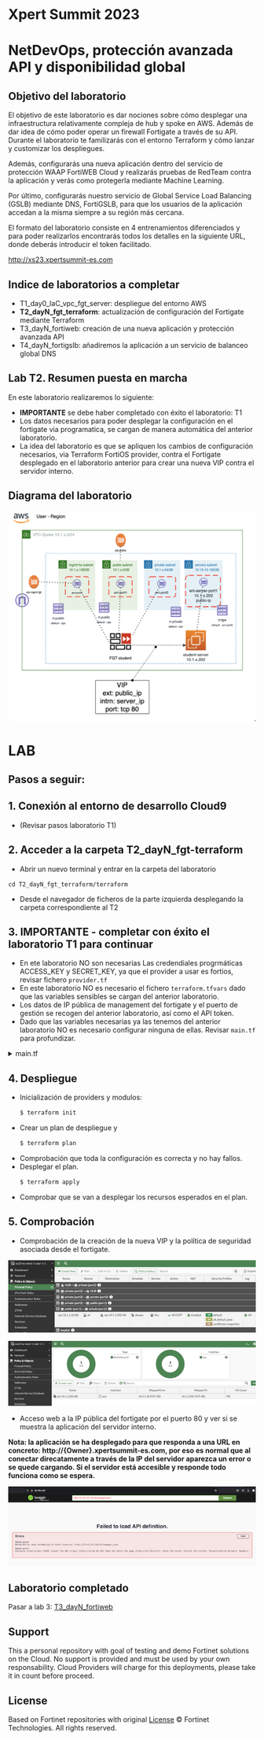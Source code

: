 # Xpert Summit 2023
# NetDevOps, protección avanzada API y disponibilidad global
## Objetivo del laboratorio
El objetivo de este laboratorio es dar nociones sobre cómo desplegar una infraestructura relativamente compleja de hub y spoke en AWS. Además de dar idea de cómo poder operar un firewall Fortigate a través de su API. Durante el laboratorio te familizarás con el entorno Terraform y cómo lanzar y customizar los despliegues.

Además, configurarás una nueva aplicación dentro del servicio de protección WAAP FortiWEB Cloud y realizarás pruebas de RedTeam contra la aplicación y verás como protegerla mediante Machine Learning.  

Por último, configurarás nuestro servicio de Global Service Load Balancing (GSLB) mediante DNS, FortiGSLB, para que los usuarios de la aplicación accedan a la misma siempre a su región más cercana. 

El formato del laboratorio consiste en 4 entrenamientos diferenciados y para poder realizarlos encontrarás todos los detalles en la siguiente URL, donde deberás introducir el token facilitado.

http://xs23.xpertsummit-es.com

## Indice de laboratorios a completar
* T1_day0_IaC_vpc_fgt_server: despliegue del entorno AWS
* **T2_dayN_fgt_terraform**: actualización de configuración del Fortigate mediante Terraform
* T3_dayN_fortiweb: creación de una nueva aplicación y protección avanzada API
* T4_dayN_fortigslb: añadiremos la aplicación a un servicio de balanceo global DNS

## Lab T2. Resumen puesta en marcha

En este laboratorio realizaremos lo siguiente:
- **IMPORTANTE** se debe haber completado con éxito el laboratorio: T1
- Los datos necesarios para poder desplegar la configuración en el fortigate via programatica, se cargan de manera automática del anterior laboratorio. 
- La idea del laboratorio es que se apliquen los cambios de configuración necesarios, via Terraform FortiOS provider, contra el Fortigate desplegado en el laboratorio anterior para crear una nueva VIP contra el servidor interno.


## Diagrama del laboratorio

![architecture overview](images/image0.png)


# LAB
## Pasos a seguir:

## 1. Conexión al entorno de desarrollo Cloud9
- (Revisar pasos laboratorio T1)

## 2.  Acceder a la carpeta T2_dayN_fgt-terraform
- Abrir un nuevo terminal y entrar en la carpeta del laboratorio
```
cd T2_dayN_fgt_terraform/terraform
```
- Desde el navegador de ficheros de la parte izquierda desplegando la carpeta correspondiente al T2

## 3. **IMPORTANTE** - completar con éxito el laboratorio T1 para continuar
- En ete laboratorio NO son necesarias Las credendiales progrmáticas ACCESS_KEY y SECRET_KEY, ya que el provider a usar es fortios, revisar fichero `provider.tf`
- En este laboratorio NO es necesario el fichero `terraform.tfvars` dado que las variables sensibles se cargan del anterior laboratorio.
- Los datos de IP pública de management del fortigate y el puerto de gestión se recogen del anterior laboratorio, así como el API token.
- Dado que las variables necesarias ya las tenemos del anterior laboratorio NO es necesario configurar ninguna de ellas. Revisar `main.tf` para profundizar.

<details><summary>main.tf</summary>
<p>

```sh
# File main.tf
locals {
  // Create locals from T1_day0 trainnnig terraform output
  student_fgt    = data.terraform_remote_state.T1_day0.outputs.student_fgt
  student_server = data.terraform_remote_state.T1_day0.outputs.student_server
}
# File provider.tf
provider "fortios" {
  hostname = "${local.student_fgt["mgmt_ip"]}:${local.student_fgt["admin_port"]}"
  token    = local.student_fgt["api_key"]
  insecure = "true"
}
```
</p>
</details>

## 4. **Despliegue** 

* Inicialización de providers y modulos:
  ```sh
  $ terraform init
  ```
* Crear un plan de despliegue y 
  ```sh
  $ terraform plan
  ```
* Comprobación que toda la configuración es correcta y no hay fallos.
* Desplegar el plan.
  ```sh
  $ terraform apply
  ```
* Comprobar que se van a desplegar los recursos esperados en el plan.


## 5. **Comprobación**

* Comprobación de la creación de la nueva VIP y la política de seguridad asociada desde el fortigate. 

![VIP policy](images/image5-1.png)

![New VIP](images/image5-2.png)

* Acceso web a la IP pública del fortigate por el puerto 80 y ver si se muestra la aplicación del servidor interno.

**Nota: la aplicación se ha desplegado para que responda a una URL en concreto: http://{Owner}.xpertsummit-es.com, por eso es normal que al conectar direcatamente a través de la IP del servidor aparezca un error o se quede cargando. Si el servidor está accesible y responde todo funciona como se espera.**

![API error](images/image5-3.png)

## Laboratorio completado

Pasar a lab 3: [T3_dayN_fortiweb](https://github.com/xpertsummit/xpertsummit23/tree/main/T3_dayN_fortiweb)

## Support
This a personal repository with goal of testing and demo Fortinet solutions on the Cloud. No support is provided and must be used by your own responsability. Cloud Providers will charge for this deployments, please take it in count before proceed.

## License
Based on Fortinet repositories with original [License](https://github.com/fortinet/fortigate-terraform-deploy/blob/master/LICENSE) © Fortinet Technologies. All rights reserved.


